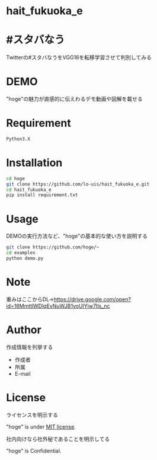# hait_fukuoka_e

#  #スタバなう　

Twitterの#スタバなうをVGG16を転移学習させて判別してみる


# DEMO

"hoge"の魅力が直感的に伝えわるデモ動画や図解を載せる



# Requirement

```bash
Python3.X
``` 

# Installation



```bash
cd hoge
git clone https://github.com/lo-uis/hait_fukuoka_e.git
cd hait_fukuoka_e
pip install requirement.txt
```

# Usage

DEMOの実行方法など、"hoge"の基本的な使い方を説明する

```bash
git clone https://github.com/hoge/~
cd examples
python demo.py
```

# Note

重みはここからDL→https://drive.google.com/open?id=16MmttlWDlqEvNuWJB1yoUIYjw7Ils_nc

# Author

作成情報を列挙する

* 作成者
* 所属
* E-mail

# License
ライセンスを明示する

"hoge" is under [MIT license](https://en.wikipedia.org/wiki/MIT_License).

社内向けなら社外秘であることを明示してる

"hoge" is Confidential.
